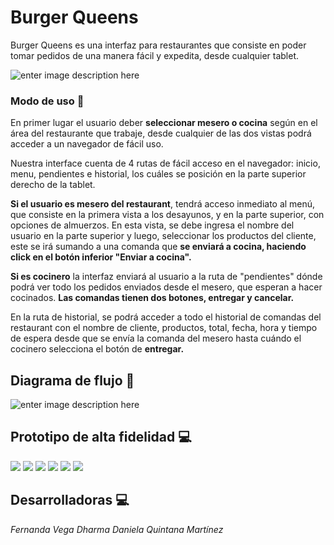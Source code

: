 # Burger Queens

  Burger Queens es una interfaz para restaurantes que consiste en poder tomar pedidos de una manera fácil y expedita, desde cualquier tablet.

![enter image description here](https://lh3.googleusercontent.com/uNYh9gXQ5aEaWT58lL7bfhfIS1VxLH13nKhXYDsajl0rbOT1u9dEB6NruPFm89BHd-PX88EpqbVX5A)

### Modo de uso 📔

En primer lugar el usuario deber **seleccionar  mesero o cocina** según en el área del restaurante que trabaje, desde cualquier de las dos vistas podrá acceder a un navegador de fácil uso.

Nuestra interface cuenta de 4 rutas de fácil acceso en el navegador: inicio, menu, pendientes e historial, los cuáles se posición en la parte superior derecho de la tablet.

**Si el usuario es mesero del restaurant**, tendrá acceso inmediato al menú, que consiste en la primera vista a los desayunos, y en la parte superior, con opciones de almuerzos. En esta vista, se debe ingresa el nombre del usuario en la parte superior y luego, seleccionar los productos del cliente, este se irá sumando a una comanda que **se enviará a cocina, haciendo click en el botón inferior "Enviar a cocina".**

**Si es cocinero** la interfaz enviará al usuario a la ruta de "pendientes" dónde podrá ver todo los pedidos enviados desde el mesero, que esperan a hacer cocinados. **Las comandas tienen dos botones, entregar y cancelar.**

En la ruta de historial, se podrá acceder a todo el historial de comandas del restaurant con el nombre de cliente, productos, total, fecha, hora y tiempo de espera desde que se envía la comanda del mesero hasta cuándo el cocinero selecciona el botón de **entregar.**


## Diagrama de flujo 📝

![enter image description here](https://lh3.googleusercontent.com/t_HfDNHi0-vpX2tWfIfFzybqJeP6GyXGDO-67it9a5bLyvc6WByvcpegaSklPljl541iYOaN_k1QMQ)

## Prototipo de alta fidelidad 💻
<img src='./files/index.png'>
<img src='./files/breakfast.png'>
<img src='./files/lunch.png'>
<img src='./files/kitchen.png'>
<img src='./files/pending.png'>
<img src='./files/record.png'>  

## Desarrolladoras 💻
*Fernanda Vega
Dharma
Daniela Quintana Martínez*
